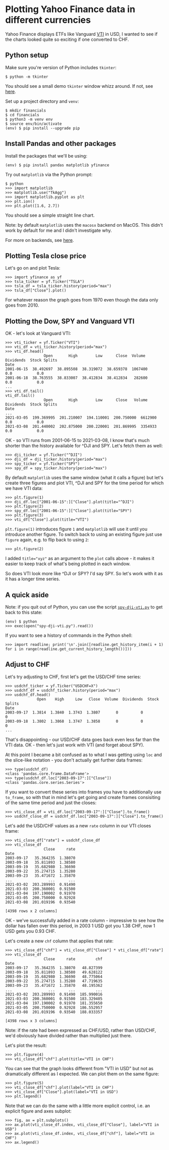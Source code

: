 Plotting Yahoo Finance data in different currencies
===================================================

Yahoo Finance displays ETFs like Vanguard [VTI](https://yhoo.it/3emWbmu) in USD, I wanted to see if the charts looked quite so exciting if one converted to CHF.

Python setup
-----------

Make sure you're version of Python includes `tkinter`:

```
$ python -m tkinter
```

You should see a small demo `tkinter` window whizz around. If not, see [here](https://github.com/george-hawkins/snippets/blob/master/install-python.md#tkiniter).

Set up a project directory and `venv`:

```
$ mkdir financials
$ cd financials
$ python3 -m venv env
$ source env/bin/activate
(env) $ pip install --upgrade pip
```

Install Pandas and other packages
---------------------------------

Install the packages that we'll be using:

```
(env) $ pip install pandas matplotlib yfinance
```

Try out `matplotlib` via the Python prompt:

```
$ python
>>> import matplotlib
>>> matplotlib.use("TkAgg")
>>> import matplotlib.pyplot as plt
>>> plt.ion()
>>> plt.plot([1.6, 2.7])
```

You should see a simple straight line chart.

Note: by default `matplotlib` uses the `macosx` backend on MacOS. This didn't work by default for me and I didn't investigate why.

For more on backends, see [here](https://matplotlib.org/stable/tutorials/introductory/usage.html?highlight=tkagg#backends).

Plotting Tesla close price
-------------------------

Let's go on and plot Tesla:

```
>>> import yfinance as yf
>>> tsla_ticker = yf.Ticker("TSLA")
>>> tsla_df = tsla_ticker.history(period="max")
>>> tsla_df["Close"].plot()
```

For whatever reason the graph goes from 1970 even though the data only goes from 2010.

Plotting the Dow, SPY and Vanguard VTI
--------------------------------------

OK - let's look at Vanguard VTI:

```
>>> vti_ticker = yf.Ticker("VTI")
>>> vti_df = vti_ticker.history(period="max")
>>> vti_df.head()
                 Open       High        Low      Close  Volume  Dividends  Stock Splits
Date                                                                                   
2001-06-15  38.492697  38.895508  38.319072  38.659378  1067400        0.0           0.0
2001-06-18  38.763555  38.833007  38.412834  38.412834   282600        0.0           0.0
...
>>> vti_df.tail()
vti_df.tail()
                 Open       High        Low      Close   Volume  Dividends  Stock Splits
Date                                                                                    
...
2021-03-05  199.369995  201.210007  194.110001  200.750000  6612900        0.0           0.0
2021-03-08  201.440002  202.875000  200.220001  201.869995  3354933        0.0           0.0
```

OK - so VTI runs from 2001-06-15 to 2021-03-08, I know that's much shorter than the history available for ^DJI and SPY. Let's fetch them as well:

```
>>> dji_ticker = yf.Ticker("^DJI")
>>> dji_df = dji_ticker.history(period="max")
>>> spy_ticker = yf.Ticker("SPY")
>>> spy_df = spy_ticker.history(period="max")
```

By default `matplotlib` uses the same window (what it calls a figure) but let's create three figures and plot VTI, ^DJI and SPY for the time period for which we have VTI data:

```
>>> plt.figure(1)
>>> dji_df.loc["2001-06-15":]["Close"].plot(title="^DJI")
>>> plt.figure(2)
>>> spy_df.loc["2001-06-15":]["Close"].plot(title="SPY")
>>> plt.figure(3)
>>> vti_df["Close"].plot(title="VTI")
```

`plt.figure(1)` introduces figure `1` and `matplotlib` will use it until you introduce another figure. To switch back to using an existing figure just use `figure` again, e.g. to flip back to using `2`:

```
>>> plt.figure(2)
```

I added `title="xyz"` as an argument to the `plot` calls above - it makes it easier to keep track of what's being plotted in each window.

So does VTI look more like ^DJI or SPY? I'd say SPY. So let's work with it as it has a longer time series.

A quick aside
-------------

Note: if you quit out of Python, you can use the script [`spy-dji-vti.py`](spy-dji-vti.py) to get back to this state:

```
(env) $ python
>>> exec(open("spy-dji-vti.py").read())
```

If you want to see a history of commands in the Python shell:

```
>>> import readline; print('\n'.join([readline.get_history_item(i + 1) for i in range(readline.get_current_history_length())]))
```

Adjust to CHF
-------------

Let's try adjusting to CHF, first let's get the USD/CHF time series:

```
>>> usdchf_ticker = yf.Ticker("USDCHF=X")
>>> usdchf_df = usdchf_ticker.history(period="max")
>>> usdchf_df.head()
              Open    High     Low   Close  Volume  Dividends  Stock Splits
Date                                                                       
2003-09-17  1.3814  1.3840  1.3743  1.3807       0          0             0
2003-09-18  1.3802  1.3868  1.3747  1.3858       0          0             0
...
```

That's disappointing - our USD/CHF data goes back even less far than the VTI data. OK - then let's just work with VTI (and forget about SPY).

At this point I became a bit confused as to what I was getting using `loc` and the slice-like notation - you don't actually get further data frames:

```
>>> type(usdchf_df)
<class 'pandas.core.frame.DataFrame'>
>>> type(usdchf_df.loc["2003-09-17":]["Close"])
<class 'pandas.core.series.Series'>
```

If you want to convert these series into frames you have to additionally use `to_frame`, so with that in mind let's get going and create frames consisiting of the same time period and just the closes:

```
>>> vti_close_df = vti_df.loc["2003-09-17":]["Close"].to_frame()
>>> usdchf_close_df = usdchf_df.loc["2003-09-17":]["Close"].to_frame()
```

Let's add the USD/CHF values as a new `rate` column in our VTI closes frame:

```
>>> vti_close_df["rate"] = usdchf_close_df
>>> vti_close_df
                 Close     rate
Date                           
2003-09-17   35.364235  1.38070
2003-09-18   35.811893  1.38580
2003-09-19   35.682980  1.36690
2003-09-22   35.274715  1.35280
2003-09-23   35.471672  1.35870
...                ...      ...
2021-03-02  203.289993  0.91490
2021-03-03  200.360001  0.91500
2021-03-04  197.190002  0.91970
2021-03-05  200.750000  0.92928
2021-03-08  201.019196  0.93540

[4398 rows x 2 columns]
```

OK - we've successfully added in a rate column - impressive to see how the dollar has fallen over this period, in 2003 1 USD got you 1.38 CHF, now 1 USD gets you 0.93 CHF.

Let's create a new `chf` column that applies that rate:

```
>>> vti_close_df["chf"] = vti_close_df["Close"] * vti_close_df["rate"]
>>> vti_close_df
                 Close     rate         chf
Date                                       
2003-09-17   35.364235  1.38070   48.827399
2003-09-18   35.811893  1.38580   49.628122
2003-09-19   35.682980  1.36690   48.775064
2003-09-22   35.274715  1.35280   47.719635
2003-09-23   35.471672  1.35870   48.195362
...                ...      ...         ...
2021-03-02  203.289993  0.91490  185.990016
2021-03-03  200.360001  0.91500  183.329405
2021-03-04  197.190002  0.91970  181.355650
2021-03-05  200.750000  0.92928  186.552957
2021-03-08  201.019196  0.93540  188.033357

[4398 rows x 3 columns]
```

Note: if the rate had been expressed as CHF/USD, rather than USD/CHF, we'd obviously have divided rather than multiplied just there.

Let's plot the result:

```
>>> plt.figure(4)
>>> vti_close_df["chf"].plot(title="VTI in CHF")
```

You can see that the graph looks different from "VTI in USD" but not as dramatically different as I expected. We can plot them on the same figure:

```
>>> plt.figure(5)
>>> vti_close_df["chf"].plot(label="VTI in CHF")
>>> vti_close_df["Close"].plot(label="VTI in USD")
>>> plt.legend()
```

Note that we can do the same with a little more explicit control, i.e. an explicit figure and axes subplot:

```
>>> fig, ax = plt.subplots()
>>> ax.plot(vti_close_df.index, vti_close_df["Close"], label="VTI in USD")
>>> ax.plot(vti_close_df.index, vti_close_df["chf"], label="VTI in CHF")
>>> ax.legend()
```
